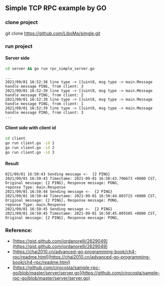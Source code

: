 ## Simple TCP RPC example by GO

### clone project 

git clone https://github.com/LiboMa/simgle.git

### run project

#### Server side

```bash
cd server && go run rpc_simple_server.go
```
    ...
    2021/09/01 16:52:38 line type -> []uint8, msg type -> main.Message
    handle message PING, from client: 3
    2021/09/01 16:52:39 line type -> []uint8, msg type -> main.Message
    handle message PING, from client: 2
    2021/09/01 16:52:39 line type -> []uint8, msg type -> main.Message
    handle message PING, from client: 1
    2021/09/01 16:52:39 line type -> []uint8, msg type -> main.Message
    handle message PING, from client: 3
    ...


#### Client side with client id
```bash
cd client 
go run client.go -id 1
go run client.go -id 2
go run client.go -id 3

```

#### Result

    021/09/01 16:50:43 Sending message <-  {2 PING}
    2021/09/01 16:50:43 Timestame: 2021-09-01 16:50:43.796673 +0800 CST, Original message: {2 PING}, Response message: PONG,
    reponse Type: main.Response
    2021/09/01 16:50:44 Sending message <-  {2 PING}
    2021/09/01 16:50:44 Timestame: 2021-09-01 16:50:44.803715 +0800 CST, Original message: {2 PING}, Response message: PONG,
    reponse Type: main.Response
    2021/09/01 16:50:45 Sending message <-  {2 PING}
    2021/09/01 16:50:45 Timestame: 2021-09-01 16:50:45.805505 +0800 CST, Original message: {2 PING}, Response message: PONG,


### Reference:
* [https://gist.github.com/jordanorelli/2629049](https://gist.github.com/jordanorelli/2629049)
* [https://chai2010.cn/advanced-go-programming-book/ch4-rpc/readme.html](https://chai2010.cn/advanced-go-programming-book/ch4-rpc/readme.html)
* [https://github.com/cirocosta/sample-rpc-go/blob/master/server/server.go](https://github.com/cirocosta/sample-rpc-go/blob/master/server/server.go)
